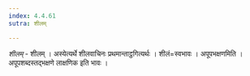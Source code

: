 ```yaml
---
index: 4.4.61
sutra: शीलम्

---
```

_शीलम्_ - शीलम् । अस्येत्यर्थे शीलवाचिनः प्रथमान्ताट्ठगित्यर्थः । शीलं=स्वभावः । अपूपभक्षणमिति । अपूपशब्दस्तद्भक्षणे लाक्षणिक इति भावः ।